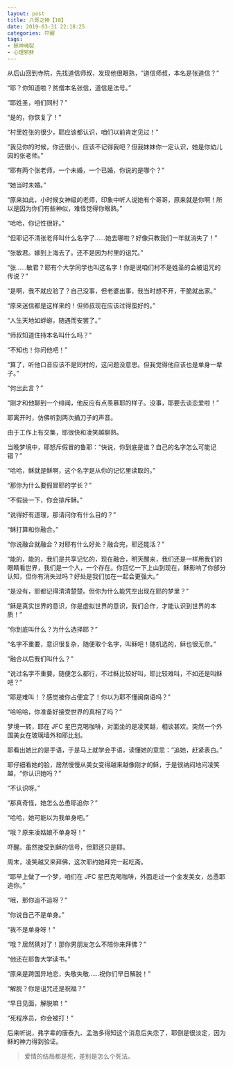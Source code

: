 ```yaml
---
layout: post
title: 八哥之神【18】
date: 2019-03-31 22:18:25
categories: 吓醒
tags:
- 鲸神魂裂
- 心理邪稣
---
```

从后山回到寺院，先找道信师叔，发现他很眼熟，“道信师叔，本名是张道信？”

“耶？你知道啦？贫僧本名张信，道信是法号。”

“耶姓圣，咱们同村？”

“是的，你恢复了！”

“村里姓张的很少，耶应该都认识，咱们以前肯定见过！”

“我见你的时候，你还很小，应该不记得我吧？但我妹妹你一定认识，她是你幼儿园的张老师。”

“耶有两个张老师，一个未婚，一个已婚，你说的是哪个？”

“她当时未婚。”

“原来如此，小时候女神级的老师，印象中听人说她有个哥哥，原来就是你啊！所以是因为你们有些神似，难怪觉得你眼熟。”

“哈哈，你记性很好。”

“但耶记不清张老师叫什么名字了……她去哪啦？好像只教我们一年就消失了！”

“张敏君。嫁到上海去了。还不是因为村里的诅咒。”

“张……敏君？耶有个大学同学也叫这名字！你是说咱们村不是姓圣的会被诅咒的传说？”

“是啊，我不就应验了？自己没事，但老婆出事，我当时想不开，干脆就出家。”

“原来迷信都是这样来的！但师叔现在应该过得蛮好的。”

“人生天地如蜉蝣，随遇而安罢了。”

“师叔知道住持本名叫什么吗？”

“不知也！你问他吧！”

“算了，听他口音应该不是同村的，这问题没意思。但我觉得他应该也是单身一辈子。”

“何出此言？”

“刚才和他聊到一个绯闻，他反应有点羡慕耶的样子。没事，耶要去谈恋爱啦！”

耶离开时，仿佛听到两次捅刀子的声音。

由于工作上有交集，耶很快和凌笑越聊熟。

当晚梦境中，耶怒斥假冒的鲁耶：“快说，你到底是谁？自己的名字怎么可能记错？”

“哈哈，稣就是稣啊，这个名字是从你的记忆里读取的。”

“那你为什么要假冒耶的学长？”

“不假装一下，你会排斥稣。”

“说得好有道理，那请问你有什么目的？”

“稣打算和你融合。”

“你说融合就融合？对耶有什么好处？融合完，耶还能活？”

“能的，能的，我们是共享记忆的，现在融合，明天醒来，我们还是一样用我们的眼睛看世界，我们是一个人，一个存在。你回忆一下上山到现在，稣影响了你部分认知，但你有消失过吗？好处是我们加在一起会更强大。”

“是没有，耶都记得清清楚楚。但你为什么能凭空出现在耶的梦里？”

“稣是真实世界的意识，你是虚拟世界的意识，我们合作，才能认识到世界的本质！”

“你到底叫什么？为什么选择耶？”

“名字不重要，意识很复杂，随便取个名字，叫稣吧！随机选的，稣也很无奈。”

“融合以后我们叫什么？”

“说过名字不重要，随便怎么都行，不过稣比较好叫，耶比较难叫，不如还是叫稣吧？”

“耶是难叫！？感觉被你占便宜了！你以为耶不懂闽南语吗？”

“哈哈哈，你准备好接受世界的真相了吗？”

梦境一转，耶在 JFC 星巴克喝咖啡，对面坐的是凌笑越，相谈甚欢。突然一个外国美女在玻璃墙外和耶比划。

耶看出她比的是手语，于是马上就学会手语，读懂她的意思：“追她，赶紧表白。”

耶仔细看她的脸，居然慢慢从美女变得越来越像刚才的稣，于是很纳闷地问凌笑越，“你认识她吗？”

“不认识呀。”

“那真奇怪，她怎么怂恿耶追你？”

“哈哈，她可能以为我单身吧。”

“哦？原来凌姑娘不单身呀！”

吓醒。虽然接受到稣的信号，但耶还只是耶。

周末，凌笑越又来拜佛，这次耶约她拜完一起吃斋。

“耶早上做了一个梦，咱们在 JFC 星巴克喝咖啡，外面走过一个金发美女，怂恿耶追你。”

“哦，那你追不追呀？”

“你说自己不是单身。”

“我不是单身呀！”

“哦？居然猜对了！那你男朋友怎么不陪你来拜佛？”

“他还在耶鲁大学读书。”

“原来是跨国异地恋，失敬失敬……祝你们早日解脱！”

“解脱？你是诅咒还是祝福？”

“早日见面，解脱嘛！”

“死程序员，你会被打！”

后来听说，弗字辈的唐泰九、孟浩多得知这个消息后失恋了，耶倒是很淡定，因为稣的神力得到验证。

> 爱情的结局都是死，差别是怎么个死法。
